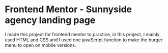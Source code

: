 # Frontend Mentor - Sunnyside agency landing page

I made this project for frontend mentor to practice, in this project, I mainly used HTML and CSS and I used one javaScript function to make the burger menu to open on mobile versions.